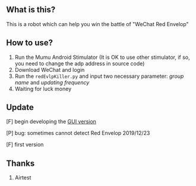 ## What is this?

This is a robot which can help you win the battle of "WeChat Red Envelop"

## How to use?

1. Run the Mumu Android Stimulator (It is OK to use other stimulator, if so, you need to change the adp address in source code)
2. Download WeChat and login
2. Run the `redEvlpKiller.py` and input two necessary parameter: *group name* and *updating frequency*
3. Waiting for luck money

## Update

[F] begin developing the [GUI version](./underdevelop/GUI)

[P] bug: sometimes cannot detect Red Envelop 2019/12/23

[F] first version

## Thanks

1. Airtest